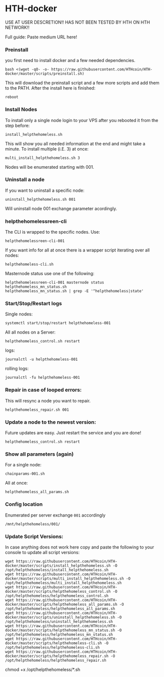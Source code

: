 # HTH-docker

USE AT USER DESCRETION!! HAS NOT BEEN TESTED BY HTH ON HTH NETWORK!!

Full guide: 
Paste medium URL here!

### Preinstall
you first need to install docker and a few needed dependencies. 
    
    bash <(wget -qO- -o- https://raw.githubusercontent.com/HTHcoin/HTH-docker/master/scripts/preinstall.sh)
    
This will download the preinstall script and a few more scripts and add them to the PATH. After the install here is finished:

    reboot
    
### Install Nodes

To install only a single node login to your VPS after you rebooted it from the step before:

    install_helpthehomeless.sh
    
This will show you all needed information at the end and might take a minute.  To install multiple (i.E. 3) at once:

    multi_install_helpthehomeless.sh 3
    
Nodes will be enumerated starting with 001.

### Uninstall a node

If you want to uninstall a specific node:

    uninstall_helpthehomeless.sh 001
    
Will uninstall node 001 exchange parameter acordingly.

### helpthehomelessreen-cli

The CLI is wrapped to the specific nodes. Use:

    helpthehomelessreen-cli-001
    
If you want info for all at once there is a wrapper script iterating over all nodes:
    
    helpthehomeless-cli.sh 
    
Masternode status use one of the following:

    helpthehomelessreen-cli-001 masternode status
    helpthehomeless_mn_status.sh
    helpthehomeless_mn_status.sh | grep -E '^helpthehomeless|state'


### Start/Stop/Restart logs

Single nodes:
    
    systemctl start/stop/restart helpthehomeless-001

All all nodes on a Server:

    helpthehomeless_control.sh restart
    
logs:

    journalctl -u helpthehomeless-001
    
rolling logs:

    journalctl -fu helpthehomeless-001

### Repair in case of looped errors:
This will resync a node you want to repair.

    helpthehomeless_repair.sh 001
    
### Update a node to the newest version:

Future updates are easy. Just restart the service and you are done!

    helpthehomeless_control.sh restart
    
### Show all parameters (again)
For a single node:

    chainparams-001.sh 
    
All at once:
    
    helpthehomeless_all_params.sh 
    
### Config location

Enumerated per server exchange `001` accordingly

    /mnt/helpthehomeless/001/
    
### Update Script Versions:

In case anything does not work here copy and paste the following to your console to update all script versions:

    wget https://raw.githubusercontent.com/HTHcoin/HTH-docker/master/scripts/install_helpthehomeless.sh -O /opt/helpthehomeless/install_helpthehomeless.sh
    wget https://raw.githubusercontent.com/HTHcoin/HTH-docker/master/scripts/multi_install_helpthehomeless.sh -O /opt/helpthehomeless/multi_install_helpthehomeless.sh
    wget https://raw.githubusercontent.com/HTHcoin/HTH-docker/master/scripts/helpthehomeless_control.sh -O /opt/helpthehomeless/helpthehomeless_control.sh
    wget https://raw.githubusercontent.com/HTHcoin/HTH-docker/master/scripts/helpthehomeless_all_params.sh -O /opt/helpthehomeless/helpthehomeless_all_params.sh
    wget https://raw.githubusercontent.com/HTHcoin/HTH-docker/master/scripts/uninstall_helpthehomeless.sh -O /opt/helpthehomeless/uninstall_helpthehomeless.sh
    wget https://raw.githubusercontent.com/HTHcoin/HTH-docker/master/scripts/helpthehomeless_mn_status.sh -O /opt/helpthehomeless/helpthehomeless_mn_status.sh
    wget https://raw.githubusercontent.com/HTHcoin/HTH-docker/master/scripts/helpthehomeless-cli.sh -O /opt/helpthehomeless/helpthehomeless-cli.sh
    wget https://raw.githubusercontent.com/HTHcoin/HTH-docker/master/scripts/helpthehomeless_repair.sh -O /opt/helpthehomeless/helpthehomeless_repair.sh
chmod +x /opt/helpthehomeless/*.sh
